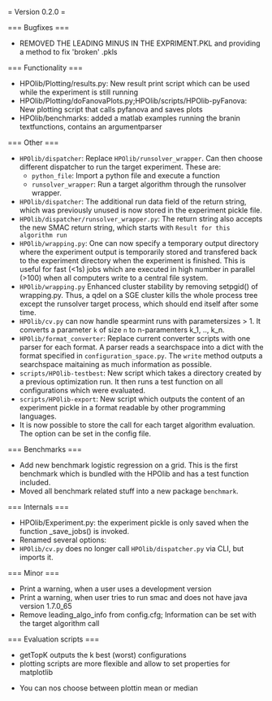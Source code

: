 = Version 0.2.0 =

=== Bugfixes ===
+ REMOVED THE LEADING MINUS IN THE EXPRIMENT.PKL and providing a method to fix 'broken' .pkls

=== Functionality ===

* HPOlib/Plotting/results.py: New result print script which can be used while the experiment is still running
* HPOlib/Plotting/doFanovaPlots.py;HPOlib/scripts/HPOlib-pyFanova: New plotting script that calls pyfanova and saves plots
* HPOlib/benchmarks: added a matlab examples running the branin textfunctions, contains an argumentparser

=== Other ===

* `HPOlib/dispatcher`: Replace `HPOlib/runsolver_wrapper`. Can then choose
    different dispatcher to run the target experiment. These are:
    * `python_file`: Import a python file and execute a function
    * `runsolver_wrapper`: Run a target algorithm through the runsolver wrapper.
* `HPOlib/dispatcher`: The additional run data field of the return string,
    which was previously unused is now stored in the experiment pickle file.
* `HPOlib/dispatcher/runsolver_wrapper.py`: The return string also accepts the
 new SMAC return string, which starts with `Result for this algorithm run`
* `HPOlib/wrapping.py`: One can now specify a temporary output directory where
    the experiment output is temporarily stored and transfered back to the
    experiment directory when the experiment is finished. This is useful for
    fast (<1s) jobs which are executed in high number in parallel (>100) when
    all computers write to a central file system.
* `HPOlib/wrapping.py` Enhanced cluster stability by removing setpgid() of
    wrapping.py. Thus, a qdel on a SGE cluster kills the whole process tree
    except the runsolver target process, which should end itself after some time.
* `HPOlib/cv.py` can now handle spearmint runs with parametersizes > 1.
    It converts a parameter `k` of size `n` to n-paramenters k_1, .., k_n.
* `HPOlib/format_converter`: Replace current converter scripts with one parser
    for each format. A parser reads a searchspace into a dict with the format
    specified in `configuration_space.py`. The `write` method outputs a
    searchspace maitaining as much information as possible.
* `scripts/HPOlib-testbest`: New script which takes a directory created by a
    previous optimization run. It then runs a test function on all
    configurations which were evaluated.
* `scripts/HPOlib-export`: New script which outputs the content of an
    experiment pickle in a format readable by other programming languages.
* It is now possible to store the call for each target algorithm evaluation.
    The option can be set in the config file.

=== Benchmarks ===

* Add new benchmark logistic regression on a grid. This is the first
    benchmark which is bundled with the HPOlib and has a test function included.
* Moved all benchmark related stuff into a new package `benchmark`.

=== Internals ===

* HPOlib/Experiment.py: the experiment pickle is only saved when the function _save_jobs() is invoked.
* Renamed several options:
* `HPOlib/cv.py` does no longer call `HPOlib/dispatcher.py` via CLI,
    but imports it.

=== Minor ===
* Print a warning, when a user uses a development version
* Print a warning, when user tries to run smac and does not have java version 1.7.0_65
* Remove leading_algo_info from config.cfg; Information can be set with the target algorithm call

=== Evaluation scripts ===
* getTopK outputs the k best (worst) configurations
* plotting scripts are more flexible and allow to set properties for matplotlib
+ You can nos choose between plottin mean or median


